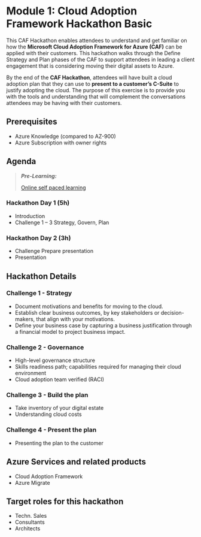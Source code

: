 # Module 1: Cloud Adoption Framework Hackathon Basic

This CAF Hackathon enables attendees to understand and get familiar on how the __Microsoft Cloud Adoption Framework for Azure (CAF)__ can be applied with their customers. This hackathon walks through the Define Strategy and Plan phases of the CAF to support attendees in leading a client engagement that is considering moving their digital assets to Azure.

By the end of the __CAF Hackathon__, attendees will have built a cloud adoption plan that they can use to __present to a customer’s C-Suite__ to justify adopting the cloud. The purpose of this exercise is to provide you with the tools and understanding that will complement the conversations attendees may be having with their customers.


## Prerequisites

- Azure Knowledge  (compared to AZ-900) 
- Azure Subscription with owner rights 

## Agenda

> **_Pre-Learning:_**
> 
> [Online self paced learning](https://docs.microsoft.com/en-us/learn/modules/microsoft-cloud-adoption-framework-for-azure/)

### Hackathon Day 1 (5h)

- Introduction
- Challenge 1 – 3
  Strategy, Govern, Plan

### Hackathon Day 2 (3h)

- Challenge Prepare presentation
- Presentation

## Hackathon Details

### Challenge 1 - Strategy

- Document motivations and benefits for moving to the cloud.
- Establish clear business outcomes, by key stakeholders or decision-makers, that align with your motivations.
- Define your business case by capturing a business justification through a financial model to project business impact.

### Challenge 2 - Governance

- High-level governance structure
- Skills readiness path; capabilities required for managing their cloud environment
- Cloud adoption team verified (RACI)
  
### Challenge 3 - Build the plan

- Take inventory of your digital estate
- Understanding cloud costs

### Challenge 4 - Present the plan

- Presenting the plan to the customer

## Azure Services and related products

- Cloud Adoption Framework
- Azure Migrate

## Target roles for this hackathon

- Techn. Sales
- Consultants
- Architects
